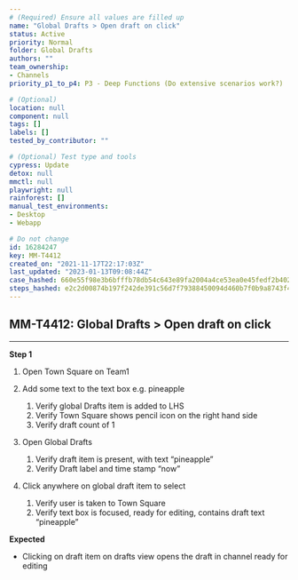 ```yaml
---
# (Required) Ensure all values are filled up
name: "Global Drafts > Open draft on click"
status: Active
priority: Normal
folder: Global Drafts
authors: ""
team_ownership:
- Channels
priority_p1_to_p4: P3 - Deep Functions (Do extensive scenarios work?)

# (Optional)
location: null
component: null
tags: []
labels: []
tested_by_contributor: ""

# (Optional) Test type and tools
cypress: Update
detox: null
mmctl: null
playwright: null
rainforest: []
manual_test_environments:
- Desktop
- Webapp

# Do not change
id: 16284247
key: MM-T4412
created_on: "2021-11-17T22:17:03Z"
last_updated: "2023-01-13T09:08:44Z"
case_hashed: 660e55f98e3b6bfffb78db54c643e89fa2004a4ce53ea0e45fedf2b40254bdf1b0219f507563f82e1a4d749dab9c3660
steps_hashed: e2c2d00874b197f242de391c56d7f79388450094d460b7f0b9a8743f4132fca326a74b41208d29d0eebd6be277959a05
---
```


<!-- (Auto-generated) Based on frontmatter's "key" and "name" -->

## MM-T4412: Global Drafts > Open draft on click

---

**Step 1**

1. Open Town Square on Team1

2. Add some text to the text box e.g. pineapple

   1. Verify global Drafts item is added to LHS
   2. Verify Town Square shows pencil icon on the right hand side
   3. Verify draft count of 1

3. Open Global Drafts 

   1. Verify draft item is present, with text “pineapple”
   2. Verify Draft label and time stamp “now”

4. Click anywhere on global draft item to select

   1. Verify user is taken to Town Square
   2. Verify text box is focused, ready for editing, contains draft text “pineapple”

**Expected**

- Clicking on draft item on drafts view opens the draft in channel ready for editing
